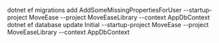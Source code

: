 dotnet ef migrations add AddSomeMissingPropertiesForUser --startup-project MoveEase --project MoveEaseLibrary --context AppDbContext
 dotnet ef database update Initial --startup-project MoveEase --project MoveEaseLibrary --context AppDbContext